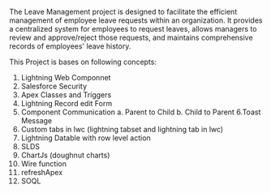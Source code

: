 The Leave Management project is designed to facilitate the efficient management of employee leave requests within an organization. It provides a centralized system for employees to request leaves, allows managers to review and approve/reject those requests, and maintains comprehensive records of employees' leave history.

This Project is bases on following concepts:
1. Lightning Web Componnet
2. Salesforce Security
3. Apex Classes and Triggers
4. Lightning Record edit Form
5. Component Communication
    a. Parent to Child
    b. Child to Parent
6.Toast Message
7. Custom tabs in lwc (lightning tabset and lightning tab in lwc)
8. Lightning Datable with row level action
9. SLDS
10. ChartJs (doughnut charts)
11. Wire function
12. refreshApex
13. SOQL
